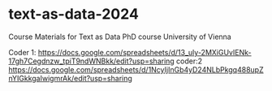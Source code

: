 # text-as-data-2024
Course Materials for Text as Data PhD course University of Vienna

Coder 1: https://docs.google.com/spreadsheets/d/13_uly-2MXiGUvIENk-17gh7Cegdnzw_tpiT9ndWNBkk/edit?usp=sharing
coder:2 https://docs.google.com/spreadsheets/d/1NcyIjInGb4yD24NLbPkgq488upZnYIGkkgaIwigmrAk/edit?usp=sharing

